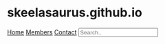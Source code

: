 # skeelasaurus.github.io
 
 
 <div class="topnav">
      <a class="active" href="#home">Home</a>
      <a href="Members.html">Members</a>
      <a href="Contact.html">Contact</a>
        <input type="text" placeholder="Search..">
      </div>
